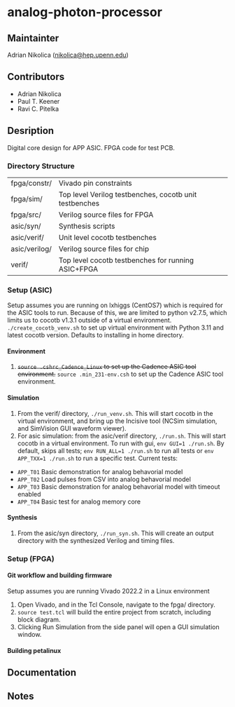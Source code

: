 # analog-photon-processor

## Maintainter

Adrian Nikolica (nikolica@hep.upenn.edu)

## Contributors
* Adrian Nikolica
* Paul T. Keener
* Ravi C. Pitelka

## Desription
Digital core design for APP ASIC. FPGA code for test PCB.

### Directory Structure 
|      |      |
| :--- | :--- |
| fpga/constr/ | Vivado pin constraints |
| fpga/sim/ | Top level Verilog testbenches, cocotb unit testbenches |
| fpga/src/ | Verilog source files for FPGA |
| asic/syn/ | Synthesis scripts |
| asic/verif/ | Unit level cocotb testbenches |
| asic/verilog/ | Verilog source files for chip |
| verif/ | Top level cocotb testbenches for running ASIC+FPGA |

### Setup (ASIC)
Setup assumes you are running on lxhiggs (CentOS7) which is required for the ASIC tools to run. Because of this, we are limited to python v2.7.5, which limits us to cocotb v1.3.1 outside of a virtual environment.
`./create_cocotb_venv.sh` to set up virtual environment with Python 3.11 and latest cocotb version. Defaults to installing in home directory.

#### Environment
1. ~~`source .cshrc_Cadence_Linux` to set up the Cadence ASIC tool environment.~~
   `source .min_231-env.csh` to set up the Cadence ASIC tool environment.
#### Simulation
1. From the verif/ directory, `./run_venv.sh`.  This will start cocotb in the virtual environment, and bring up the Incisive tool (NCSim simulation, and SimVision GUI waveform viewer). 
2. For asic simulation: from the asic/verif directory, `./run.sh`. This will start cocotb in a virtual environment. To run with gui, `env GUI=1 ./run.sh`. By default, skips all tests; `env RUN_ALL=1 ./run.sh` to run all tests or `env APP_TXX=1 ./run.sh` to run a specific test. Current tests:
* `APP_T01` Basic demonstration for analog behavorial model
* `APP_T02` Load pulses from CSV into analog behavorial model
* `APP_T03` Basic demonstration for analog behavorial model with timeout enabled
* `APP_T04` Basic test for analog memory core
#### Synthesis
1. From the asic/syn directory, `./run_syn.sh`. This will create an output directory with the synthesized Verilog and timing files.

### Setup (FPGA)

#### Git workflow and building firmware
Setup assumes you are running Vivado 2022.2 in a Linux environment
1. Open Vivado, and in the Tcl Console, navigate to the fpga/ directory.
2. `source test.tcl` will build the entire project from scratch, including block diagram.
3. Clicking Run Simulation from the side panel will open a GUI simulation window.

#### Building petalinux

## Documentation

## Notes

